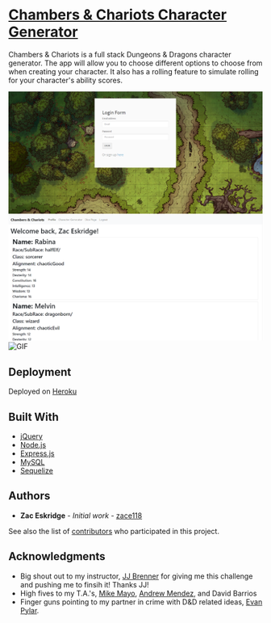 # [Chambers & Chariots Character Generator](https://chambers-and-chariots.herokuapp.com/)
Chambers & Chariots is a full stack Dungeons & Dragons character generator. The app will allow you to choose different options to choose from when creating your character. It also has a rolling feature to simulate rolling for your character's ability scores.

![Login Page](/public/assets/img/Login.png)
![Main Page](/public/assets/img/MainPage.png)
![GIF](/public/assets/img/Ch&ChCreator.gif)

## Deployment

Deployed on [Heroku](https://devcenter.heroku.com/)

## Built With

* [jQuery](https://api.jquery.com/) 
* [Node.js](https://nodejs.org/en/docs/guides/getting-started-guide/)
* [Express.js](https://expressjs.com/)
* [MySQL](https://dev.mysql.com/doc/workbench/en/)
* [Sequelize](https://sequelize.org/v5/)

## Authors

* **Zac Eskridge** - *Initial work* - [zace118](https://github.com/zace118)

See also the list of [contributors](https://github.com/zace118/Chambers-Chariots-Character-Generator/contributors) who participated in this project.


## Acknowledgments

* Big shout out to my instructor, [JJ Brenner](https://github.com/breadstickguy) for giving me this challenge and pushing me to finsih it! Thanks JJ!
* High fives to my T.A.'s, [Mike Mayo](https://github.com/Magic-Mayo), [Andrew Mendez](https://github.com/MendezAndrewM), and David Barrios
* Finger guns pointing to my partner in crime with D&D related ideas, [Evan Pylar](https://github.com/Evan-M-Py).
